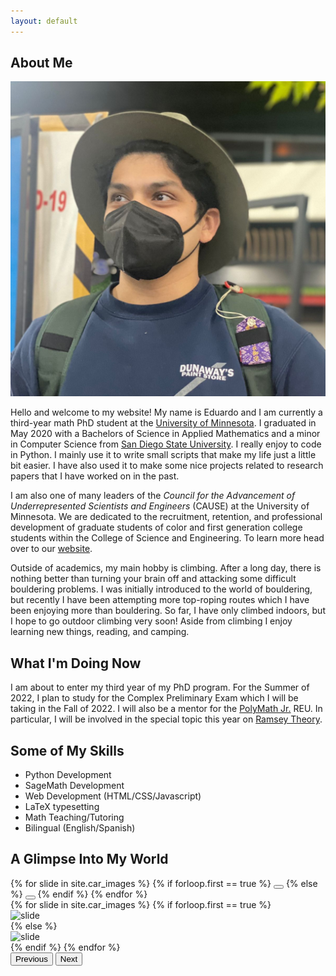 ```yaml
---
layout: default
---
```


## About Me

<img class="profile-picture" src="assets/images/square_profile_picture.jpg" alt="profile picture">

Hello and welcome to my website! My name is Eduardo and I am currently a third-year math PhD student at the [University of Minnesota](https://twin-cities.umn.edu/). I graduated in May 2020 with a Bachelors of Science in Applied Mathematics and a minor in Computer Science from [San Diego State University](https://www.sdsu.edu/). I really enjoy to code in Python. I mainly use it to write small scripts that make my life just a little bit easier. I have also used it to make some nice projects related to research papers that I have worked on in the past.

I am also one of many leaders of the *Council for the Advancement of Underrepresented Scientists and Engineers* (CAUSE) at the University of Minnesota. We are dedicated to the recruitment, retention, and professional development of graduate students of color and first generation college students within the College of Science and Engineering. To learn more head over to our [website](http://cause.umn.edu/).

Outside of academics, my main hobby is climbing. After a long day, there is nothing better than turning your brain off and attacking some difficult bouldering problems. I was initially introduced to the world of bouldering, but recently I have been attempting more top-roping routes which I have been enjoying more than bouldering. So far, I have only climbed indoors, but I hope to go outdoor climbing very soon! Aside from climbing I enjoy learning new things, reading, and camping.

## What I'm Doing Now

I am about to enter my third year of my PhD program. For the Summer of 2022, I plan to study for the Complex Preliminary Exam which I will be taking in the Fall of 2022. I will also be a mentor for the [PolyMath Jr.](https://geometrynyc.wixsite.com/polymathreu) REU. In particular, I will be involved in the special topic this year on [Ramsey Theory](https://geometrynyc.wixsite.com/polymathreu/ramsey2022).

## Some of My Skills
* Python Development
* SageMath Development
* Web Development (HTML/CSS/Javascript)
* LaTeX typesetting
* Math Teaching/Tutoring
* Bilingual (English/Spanish)

## A Glimpse Into My World

<div id="imagesCarousel" class="carousel slide" data-bs-ride="carousel">
  <div class="carousel-indicators">
    {% for slide in site.car_images %}
      {% if forloop.first == true %}
        <button type="button" data-bs-target="#imagesCarousel" data-bs-slide-to="{{ forloop.index0 }}" class="active" aria-current="true" aria-label="Slide {{ forloop.index0 }}"></button>
      {% else %}
        <button type="button" data-bs-target="#imagesCarousel" data-bs-slide-to="{{ forloop.index0 }}" aria-label="Slide {{ forloop.index0 }}"></button>
      {% endif %}
    {% endfor %}
  </div>
  <div class="carousel-inner">
    {% for slide in site.car_images %}
      {% if forloop.first == true %}
        <div class="carousel-item active">
          <img class="d-block w-100" src="{{ slide.link }}" alt="slide">
        </div>
      {% else %}
        <div class="carousel-item">
          <img class="d-block w-100" src="{{ slide.link }}" alt="slide">
        </div>
      {% endif %}
    {% endfor %}
  </div>
  <button class="carousel-control-prev" type="button" data-bs-target="#imagesCarousel" data-bs-slide="prev">
    <span class="carousel-control-prev-icon" aria-hidden="true"></span>
    <span class="visually-hidden">Previous</span>
  </button>
  <button class="carousel-control-next" type="button" data-bs-target="#imagesCarousel" data-bs-slide="next">
    <span class="carousel-control-next-icon" aria-hidden="true"></span>
    <span class="visually-hidden">Next</span>
  </button>
</div>


